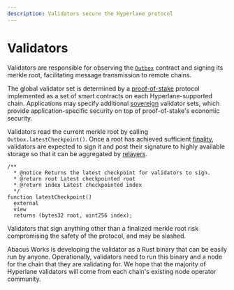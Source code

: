 ```yaml
---
description: Validators secure the Hyperlane protocol
---
```


# Validators

Validators are responsible for observing the [`Outbox`](../messaging/outbox.md) contract and signing its merkle root, facilitating message transmission to remote chains.

The global validator set is determined by a [proof-of-stake](../security/proof-of-stake.md) protocol implemented as a set of smart contracts on each Hyperlane-supported chain. Applications may specify additional [sovereign](../security/sovereign-consensus.md) validator sets, which provide application-specific security on top of proof-of-stake's economic security.

Validators read the current merkle root by calling `Outbox.latestCheckpoint()`.  Once a root has achieved sufficient [finality](https://medium.com/mechanism-labs/finality-in-blockchain-consensus-d1f83c120a9a), validators are expected to sign it and post their signature to highly available storage so that it can be aggregated by [relayers](relayer.md).

```solidity
/**
  * @notice Returns the latest checkpoint for validators to sign.
  * @return root Latest checkpointed root
  * @return index Latest checkpointed index
  */
function latestCheckpoint()
  external
  view
  returns (bytes32 root, uint256 index);
```

Validators that sign anything other than a finalized merkle root risk compromising the safety of the protocol, and may be slashed.

Abacus Works is developing the validator as a Rust binary that can be easily run by anyone. Operationally, validators need to run this binary and a node for the chain that they are validating for. We hope that the majority of Hyperlane validators will come from each chain's existing node operator community.

